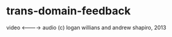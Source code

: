 trans-domain-feedback
=====================
video <----> audio
(c) logan willians and andrew shapiro, 2013
